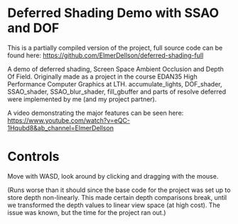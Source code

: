 # Deferred Shading Demo with SSAO and DOF

This is a partially compiled version of the project, full source code can be found here: https://github.com/ElmerDellson/deferred-shading-full

A demo of deferred shading, Screen Space Ambient Occlusion and Depth Of Field. Originally made as a project in the course EDAN35 High Performance Computer Graphics at LTH. accumulate_lights, DOF_shader, SSAO_shader, SSAO_blur_shader, fill_gbuffer and parts of resolve deferred were implemented by me (and my project partner).

A video demonstrating the major features can be seen here: https://www.youtube.com/watch?v=eQC-1Hqubd8&ab_channel=ElmerDellson

# Controls
Move with WASD, look around by clicking and dragging with the mouse.

(Runs worse than it should since the base code for the project was set up to store depth non-linearly. This made certain depth comparisons break, until we transformed the depth values to linear view space (at high cost). The issue was known, but the time for the project ran out.)

